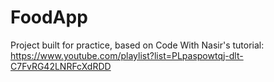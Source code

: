 # FoodApp

Project built for practice, based on Code With Nasir's tutorial:
https://www.youtube.com/playlist?list=PLpaspowtqj-dlt-C7FvRG42LNRFcXdRDD
